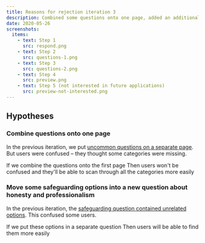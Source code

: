 ```yaml
---
title: Reasons for rejection iteration 3
description: Combined some questions onto one page, added an additional question and improved content
date: 2020-05-26
screenshots:
  items:
    - text: Step 1
      src: respond.png
    - text: Step 2
      src: questions-1.png
    - text: Step 3
      src: questions-2.png
    - text: Step 4
      src: preview.png
    - text: Step 5 (not interested in future applications)
      src: preview-not-interested.png
---
```


## Hypotheses

### Combine questions onto one page

In the previous iteration, we put [uncommon questions on a separate page](/manage-teacher-training-applications/reasons-for-rejection-iteration-2/#step-3). But users were confused – they thought some categories were missing.

If we combine the questions onto the first page
Then users won't be confused and they'll be able to scan through all the categories more easily

### Move some safeguarding options into a new question about honesty and professionalism

In the previous iteration, the [safeguarding question contained unrelated options](/manage-teacher-training-applications/reasons-for-rejection-iteration-2/#step-3). This confused some users.

If we put these options in a separate question
Then users will be able to find them more easily
